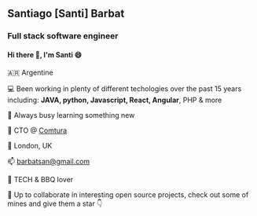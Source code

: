 ## Santiago [Santi] Barbat

### Full stack software engineer 

#### Hi there 👋, I'm Santi :smile:

🇦🇷 Argentine

💻 Been working in plenty of different techologies over the past 15 years including: **JAVA, python, Javascript, React, Angular**, PHP & more

📖 Always busy learning something new

💼 CTO @ [Comtura](https://comtura.ai)

📍 London, UK

📫 [barbatsan@gmail.com](mailto:barbatsan@gmail.com)

🍖 TECH & BBQ lover


🚀 Up to collaborate in interesting open source projects, check out some of mines and give them a star 👇



<!--
**sbarbat/sbarbat** is a ✨ _special_ ✨ repository because its `README.md` (this file) appears on your GitHub profile.

Here are some ideas to get you started:

- 🔭 I’m currently working on ...
- 🌱 I’m currently learning ...
- 👯 I’m looking to collaborate on ...
- 🤔 I’m looking for help with ...
- 💬 Ask me about ...
- 📫 How to reach me: ...
- 😄 Pronouns: ...
- ⚡ Fun fact: ...
-->
